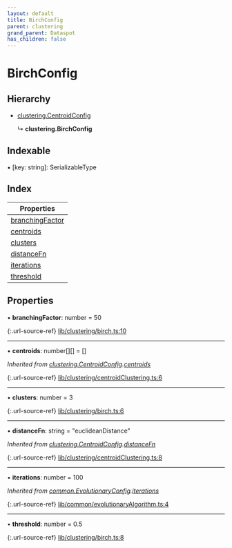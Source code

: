 ```yaml
---
layout: default
title: BirchConfig
parent: clustering
grand_parent: Dataspot
has_children: false
---
```


# BirchConfig

## Hierarchy

* [clustering.CentroidConfig](/docs/classes/clustering_centroidconfig)

  ↳ **clustering.BirchConfig**

## Indexable

▪ [key: string]: SerializableType

## Index

| Properties |
|-----------|
| [branchingFactor](#branchingfactor) |
| [centroids](#centroids) |
| [clusters](#clusters) |
| [distanceFn](#distancefn) |
| [iterations](#iterations) |
| [threshold](#threshold) |

## Properties

•  **branchingFactor**: number = 50

{:.url-source-ref}
[lib/clustering/birch.ts:10](https://github.com/ascentcore/dataspot/blob/b02167c/lib/clustering/birch.ts#L10)

___

•  **centroids**: number[][] = []

*Inherited from [clustering.CentroidConfig](/docs/classes/clustering_centroidconfig).[centroids](/docs/classes/clustering_centroidconfig#centroids)*

{:.url-source-ref}
[lib/clustering/centroidClustering.ts:6](https://github.com/ascentcore/dataspot/blob/b02167c/lib/clustering/centroidClustering.ts#L6)

___

•  **clusters**: number = 3

{:.url-source-ref}
[lib/clustering/birch.ts:6](https://github.com/ascentcore/dataspot/blob/b02167c/lib/clustering/birch.ts#L6)

___

•  **distanceFn**: string = "euclideanDistance"

*Inherited from [clustering.CentroidConfig](/docs/classes/clustering_centroidconfig).[distanceFn](/docs/classes/clustering_centroidconfig#distancefn)*

{:.url-source-ref}
[lib/clustering/centroidClustering.ts:8](https://github.com/ascentcore/dataspot/blob/b02167c/lib/clustering/centroidClustering.ts#L8)

___

•  **iterations**: number = 100

*Inherited from [common.EvolutionaryConfig](/docs/classes/common_evolutionaryconfig).[iterations](/docs/classes/common_evolutionaryconfig#iterations)*

{:.url-source-ref}
[lib/common/evolutionaryAlgorithm.ts:4](https://github.com/ascentcore/dataspot/blob/b02167c/lib/common/evolutionaryAlgorithm.ts#L4)

___

•  **threshold**: number = 0.5

{:.url-source-ref}
[lib/clustering/birch.ts:8](https://github.com/ascentcore/dataspot/blob/b02167c/lib/clustering/birch.ts#L8)
